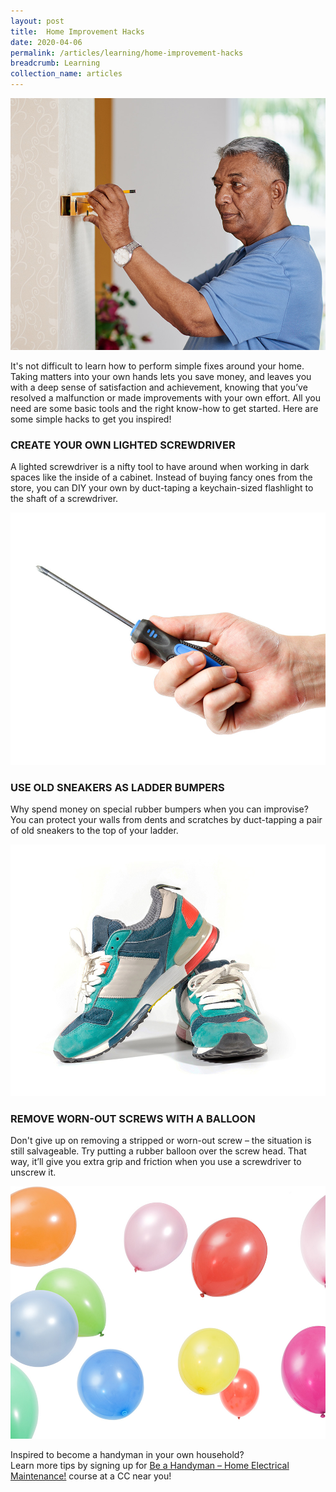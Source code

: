 ```yaml
---
layout: post
title:  Home Improvement Hacks
date: 2020-04-06
permalink: /articles/learning/home-improvement-hacks
breadcrumb: Learning
collection_name: articles
---
```

![Home Improvement Hacks](/images/content-articles/learning/home-improvement-hacks-img1.jpg)

It's not difficult to learn how to perform simple fixes around your home. Taking matters into your own hands lets you save money, and leaves you with a deep sense of satisfaction and achievement, knowing that you’ve resolved a malfunction or made improvements with your own effort. All you need are some basic tools and the right know-how to get started. Here are some simple hacks to get you inspired!

### CREATE YOUR OWN LIGHTED SCREWDRIVER
A lighted screwdriver is a nifty tool to have around when working in dark spaces like the inside of a cabinet. Instead of buying fancy ones from the store, you can DIY your own by duct-taping a keychain-sized flashlight to the shaft of a screwdriver.

![Home Improvement Hacks](/images/content-articles/learning/home-improvement-hacks-img2.jpg)

### USE OLD SNEAKERS AS LADDER BUMPERS
Why spend money on special rubber bumpers when you can improvise? You can protect your walls from dents and scratches by duct-tapping a pair of old sneakers to the top of your ladder. 

![Home Improvement Hacks](/images/content-articles/learning/home-improvement-hacks-img3.jpg)

### REMOVE WORN-OUT SCREWS WITH A BALLOON
Don't give up on removing a stripped or worn-out screw – the situation is still salvageable. Try putting a rubber balloon over the screw head. That way, it’ll give you extra grip and friction when you use a screwdriver to unscrew it.

![Home Improvement Hacks](/images/content-articles/learning/home-improvement-hacks-img4.jpg)

Inspired to become a handyman in your own household?<br>
Learn more tips by signing up for [Be a Handyman – Home Electrical Maintenance!](../../course-directory/lifelong-learning/#beahandymanhomeelectricalmaintenanceb) course at a CC near you!